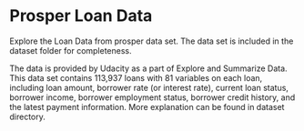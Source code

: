 # Prosper Loan Data

Explore the Loan Data from prosper data set.
The data set is included in the dataset folder for completeness.

The data is provided by Udacity as a part of Explore and Summarize Data.
This data set contains 113,937 loans with 81 variables on each loan, including loan amount, borrower rate (or interest rate), current loan status, borrower income, borrower employment status, borrower credit history, and the latest payment information. More explanation can be found in dataset directory.

